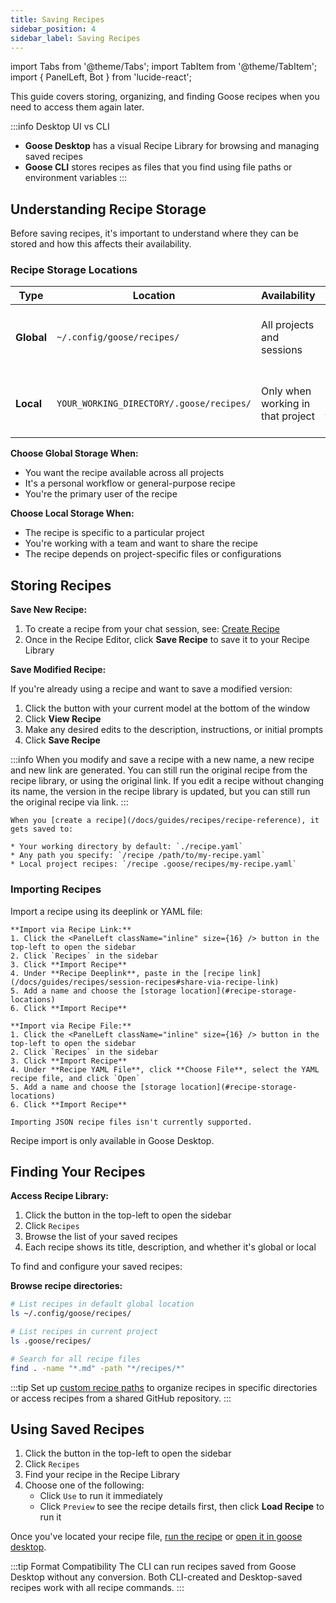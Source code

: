 ```yaml
---
title: Saving Recipes
sidebar_position: 4
sidebar_label: Saving Recipes
---
```


import Tabs from '@theme/Tabs';
import TabItem from '@theme/TabItem';
import { PanelLeft, Bot } from 'lucide-react';

This guide covers storing, organizing, and finding Goose recipes when you need to access them again later. 

:::info Desktop UI vs CLI
- **Goose Desktop** has a visual Recipe Library for browsing and managing saved recipes
- **Goose CLI** stores recipes as files that you find using file paths or environment variables
:::

## Understanding Recipe Storage

Before saving recipes, it's important to understand where they can be stored and how this affects their availability.

### Recipe Storage Locations

| Type | Location | Availability | Best For |
|------|----------|-------------|----------|
| **Global** | `~/.config/goose/recipes/` | All projects and sessions | Personal workflows, general-purpose recipes |
| **Local** | `YOUR_WORKING_DIRECTORY/.goose/recipes/` | Only when working in that project | Project-specific workflows, team recipes |

**Choose Global Storage When:**
- You want the recipe available across all projects
- It's a personal workflow or general-purpose recipe
- You're the primary user of the recipe

**Choose Local Storage When:**
- The recipe is specific to a particular project
- You're working with a team and want to share the recipe
- The recipe depends on project-specific files or configurations


## Storing Recipes

<Tabs groupId="interface">
  <TabItem value="desktop" label="goose Desktop" default>

**Save New Recipe:**

1. To create a recipe from your chat session, see: [Create Recipe](/docs/guides/recipes/session-recipes#create-recipe)
2. Once in the Recipe Editor, click **Save Recipe** to save it to your Recipe Library

**Save Modified Recipe:**

If you're already using a recipe and want to save a modified version:
1. Click the <Bot className="inline" size={16}/> button with your current model at the bottom of the window
2. Click **View Recipe**
3. Make any desired edits to the description, instructions, or initial prompts
5. Click **Save Recipe**

:::info
When you modify and save a recipe with a new name, a new recipe and new link are generated. You can still run the original recipe from the recipe library, or using the original link. If you edit a recipe without changing its name, the version in the recipe library is updated, but you can still run the original recipe via link.
:::

  </TabItem>
  <TabItem value="cli" label="goose CLI">

    When you [create a recipe](/docs/guides/recipes/recipe-reference), it gets saved to:

    * Your working directory by default: `./recipe.yaml`
    * Any path you specify: `/recipe /path/to/my-recipe.yaml`  
    * Local project recipes: `/recipe .goose/recipes/my-recipe.yaml`

  </TabItem>
</Tabs>

### Importing Recipes

<Tabs groupId="interface">
  <TabItem value="desktop" label="goose Desktop" default>
    Import a recipe using its deeplink or YAML file:

    **Import via Recipe Link:**
    1. Click the <PanelLeft className="inline" size={16} /> button in the top-left to open the sidebar
    2. Click `Recipes` in the sidebar
    3. Click **Import Recipe**
    4. Under **Recipe Deeplink**, paste in the [recipe link](/docs/guides/recipes/session-recipes#share-via-recipe-link)
    5. Add a name and choose the [storage location](#recipe-storage-locations)
    6. Click **Import Recipe**

    **Import via Recipe File:**
    1. Click the <PanelLeft className="inline" size={16} /> button in the top-left to open the sidebar
    2. Click `Recipes` in the sidebar
    3. Click **Import Recipe**
    4. Under **Recipe YAML File**, click **Choose File**, select the YAML recipe file, and click `Open`
    5. Add a name and choose the [storage location](#recipe-storage-locations)
    6. Click **Import Recipe**

    Importing JSON recipe files isn't currently supported.

  </TabItem>
  <TabItem value="cli" label="goose CLI">
    Recipe import is only available in Goose Desktop.
  </TabItem>
</Tabs>

## Finding Your Recipes

<Tabs groupId="interface">
  <TabItem value="desktop" label="goose Desktop" default>

**Access Recipe Library:**
1. Click the <PanelLeft className="inline" size={16} /> button in the top-left to open the sidebar
2. Click `Recipes`
3. Browse the list of your saved recipes  
4. Each recipe shows its title, description, and whether it's global or local

  </TabItem>
  <TabItem value="cli" label="goose CLI">

To find and configure your saved recipes:

**Browse recipe directories:**
```bash
# List recipes in default global location
ls ~/.config/goose/recipes/

# List recipes in current project
ls .goose/recipes/

# Search for all recipe files
find . -name "*.md" -path "*/recipes/*"
```

:::tip
Set up [custom recipe paths](/docs/guides/recipes/session-recipes#configure-recipe-location) to organize recipes in specific directories or access recipes from a shared GitHub repository.
:::

  </TabItem>
</Tabs>

## Using Saved Recipes

<Tabs groupId="interface">
  <TabItem value="desktop" label="goose Desktop" default>

1. Click the <PanelLeft className="inline" size={16} /> button in the top-left to open the sidebar
2. Click `Recipes`
3. Find your recipe in the Recipe Library
4. Choose one of the following:
   - Click `Use` to run it immediately
   - Click `Preview` to see the recipe details first, then click **Load Recipe** to run it

  </TabItem>
  <TabItem value="cli" label="goose CLI">

Once you've located your recipe file, [run the recipe](/docs/guides/recipes/session-recipes#run-a-recipe) or [open it in goose desktop](/docs/guides/goose-cli-commands#recipe).

:::tip Format Compatibility
The CLI can run recipes saved from Goose Desktop without any conversion. Both CLI-created and Desktop-saved recipes work with all recipe commands.
:::

  </TabItem>
</Tabs>
